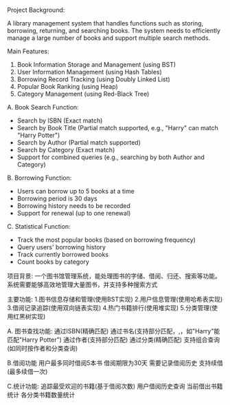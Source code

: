 Project Background:

A library management system that handles functions such as storing, borrowing, returning, and searching books. The system needs to efficiently manage a large number of books and support multiple search methods.

Main Features:

1. Book Information Storage and Management (using BST)
2. User Information Management (using Hash Tables)
3. Borrowing Record Tracking (using Doubly Linked List)
4. Popular Book Ranking (using Heap)
5. Category Management (using Red-Black Tree)

A. Book Search Function:

- Search by ISBN (Exact match)
- Search by Book Title (Partial match supported, e.g., "Harry" can match "Harry Potter")
- Search by Author (Partial match supported)
- Search by Category (Exact match)
- Support for combined queries (e.g., searching by both Author and Category)

B. Borrowing Function:

- Users can borrow up to 5 books at a time
- Borrowing period is 30 days
- Borrowing history needs to be recorded
- Support for renewal (up to one renewal)

C. Statistical Function:

- Track the most popular books (based on borrowing frequency)
- Query users' borrowing history
- Track currently borrowed books
- Count books by category

项目背景:
一个图书馆管理系统，能处理图书的字储、借阅、归还、搜索等功能。系统需要能够高效地管理大量图书，并支持多种搜索方式

主要功能:
1.图书信息存储和管理(使用BST实现)
2.用户信息管理(使用哈希表实现)
3.借阅记录追踪(使用双向链表实现)
4.热门书籍排行(使用堆实现)
5.分类管理(使用红黑树实现)

A. 图书查找功能:
通过ISBN(精确匹配)
通过书名(支持部分匹配，,，如"Harry"能匹配"Harry Potter")
通过作者(支持部分匹配)
通过分类(精确匹配)
支持组合查询(如同时按作者和分类查询)

B.借阅功能
用户最多同时借阅5本书
借阅期限为30天
需要记录借阅历史
支持续借(最多续借一次)

C.统计功能:
追踪最受欢迎的书籍(基于借阅次数)
用户借阅历史查询
当前借出书籍统计
各分类书籍数量统计
